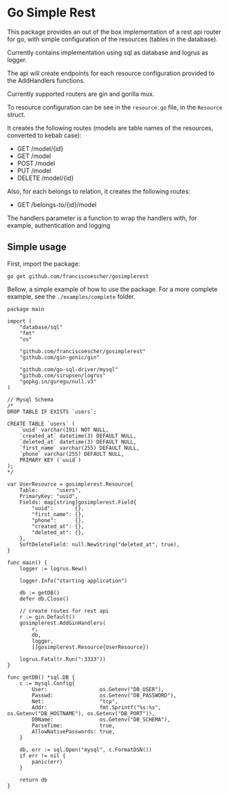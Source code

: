 # Go Simple Rest

This package provides an out of the box implementation of a rest api router for go, with simple configuration of the resources (tables in the database).

Currently contains implementation using sql as database and logrus as logger.

The api will create endpoints for each resource configuration provided to the Add<Router>Handlers functions.

Currently supported routers are gin and gorilla mux.

To resource configuration can be see in the `resource.go` file, in the `Resource` struct.

It creates the following routes (models are table names of the resources, converted to kebab case):
- GET /model/{id}
- GET /model
- POST /model
- PUT /model
- DELETE /model/{id}
  
Also, for each belongs to relation, it creates the following routes:
- GET /belongs-to/{id}/model
  
The handlers parameter is a function to wrap the handlers with, for example, authentication and logging

## Simple usage

First, import the package:

`go get github.com/franciscoescher/gosimplerest`

Bellow, a simple example of how to use the package. For a more complete example, see the `./examples/complete` folder.

```
package main

import (
	"database/sql"
	"fmt"
	"os"

	"github.com/franciscoescher/gosimplerest"
	"github.com/gin-gonic/gin"

	"github.com/go-sql-driver/mysql"
	"github.com/sirupsen/logrus"
	"gopkg.in/guregu/null.v3"
)

// Mysql Schema
/*
DROP TABLE IF EXISTS `users`;

CREATE TABLE `users` (
	`uuid` varchar(191) NOT NULL,
	`created_at` datetime(3) DEFAULT NULL,
	`deleted_at` datetime(3) DEFAULT NULL,
	`first_name` varchar(255) DEFAULT NULL,
	`phone` varchar(255) DEFAULT NULL,
	PRIMARY KEY (`uuid`)
);
*/

var UserResource = gosimplerest.Resource{
	Table:      "users",
	PrimaryKey: "uuid",
	Fields: map[string]gosimplerest.Field{
		"uuid":       {},
		"first_name": {},
		"phone":      {},
		"created_at": {},
		"deleted_at": {},
	},
	SoftDeleteField: null.NewString("deleted_at", true),
}

func main() {
	logger := logrus.New()

	logger.Info("starting application")

	db := getDB()
	defer db.Close()

	// create routes for rest api
	r := gin.Default()
	gosimplerest.AddGinHandlers(
		r,
		db,
		logger,
		[]gosimplerest.Resource{UserResource})

	logrus.Fatal(r.Run(":3333"))
}

func getDB() *sql.DB {
	c := mysql.Config{
		User:                 os.Getenv("DB_USER"),
		Passwd:               os.Getenv("DB_PASSWORD"),
		Net:                  "tcp",
		Addr:                 fmt.Sprintf("%s:%s", os.Getenv("DB_HOSTNAME"), os.Getenv("DB_PORT")),
		DBName:               os.Getenv("DB_SCHEMA"),
		ParseTime:            true,
		AllowNativePasswords: true,
	}

	db, err := sql.Open("mysql", c.FormatDSN())
	if err != nil {
		panic(err)
	}

	return db
}
```